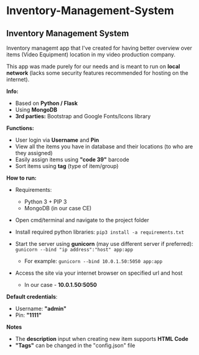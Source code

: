 # Inventory-Management-System
 
## Inventory Management System

Inventory managemt app that I've created for having better overview over items (Video Equipment) location in my video production company.

This app was made purely for our needs and is meant to run on **local network** (lacks some security features recommended for hosting on the internet).

**Info:**
- Based on **Python / Flask**
- Using **MongoDB** 
-  **3rd parties:** Bootstrap and Google Fonts/Icons library

 
**Functions:**
 - User login via **Username** and **Pin** 
 - View all the items you have in database and their locations (to who are they assigned)
- Easily assign items using **"code 39"** barcode
- Sort items using **tag** (type of item/group)

 
**How to run:**
 - Requirements:
     - Python 3 + PIP 3
     - MongoDB (in our case CE)
    
 
  - Open cmd/terminal and navigate to the project folder
  - Install required python libraries:
  `pip3 install -a requirements.txt`
- Start the server using **gunicorn** (may use different server if preferred):
`gunicorn --bind "ip address":"host" app:app`
  - For example:
  `gunicorn --bind 10.0.1.50:5050 app:app`

- Access the site via your internet browser on specified url and host
  - In our case - **10.0.1.50:5050**

**Default credentials**:
- Username: **"admin"**
- Pin: **"1111"**


**Notes**
 - The **description** input when creating new item supports **HTML Code**
 - **"Tags"** can be changed in the "config.json" file

 
